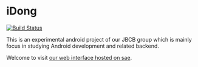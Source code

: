 iDong
=====

[![Build Status](https://travis-ci.org/holysoros/iDong.png?branch=master)](https://travis-ci.org/holysoros/iDong)

This is an experimental android project of our JBCB group which is mainly focus in studying Android development and related backend.

Welcome to visit [our web interface hosted on sae](http://holyweibo.sinaapp.com/web-parties/).
